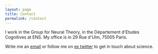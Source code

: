```yaml
---
layout: page
title: Contact
permalink: /contact
---
```


I work in the Group for Neural Theory, in the Département d'Etudes Cognitives at ENS. My office is in 29 Rue d'Ulm, 75005 Paris. 

Write me an [email](heikec.stein@gmail.com) or follow me on [ex twitter](heikecstein) to get in touch about science. 
